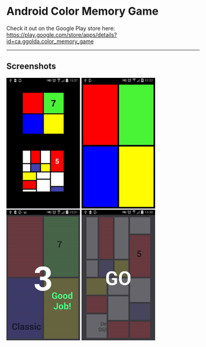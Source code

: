 # Android Color Memory Game

Check it out on the Google Play store here: 
https://play.google.com/store/apps/details?id=ca.ggolda.color_memory_game

<hr>

## Screenshots

<img src="https://github.com/simplegr33n/android-color-memory-game/blob/master/screenshots/phone27.jpg" width="192">
<img src="https://github.com/simplegr33n/android-color-memory-game/blob/master/screenshots/phone12.jpg" width="192">
<img src="https://github.com/simplegr33n/android-color-memory-game/blob/master/screenshots/phone19.jpg" width="192">
<img src="https://github.com/simplegr33n/android-color-memory-game/blob/master/screenshots/phone21.jpg" width="192">

